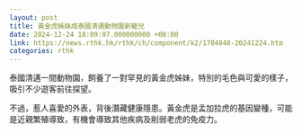 ```yaml
---
layout: post
title: 黃金虎姊妹成泰國清邁動物園新寵兒
date: 2024-12-24 18:09:07.000000000 +08:00
link: https://news.rthk.hk/rthk/ch/component/k2/1784848-20241224.htm
categories: rthk
---
```


泰國清邁一間動物園，飼養了一對罕見的黃金虎姊妹，特別的毛色與可愛的樣子，吸引不少遊客前往探望。

不過，惹人喜愛的外表，背後潛藏健康隱患。黃金虎是孟加拉虎的基因變種，可能是近親繁殖導致，有機會導致其他疾病及削弱老虎的免疫力。
